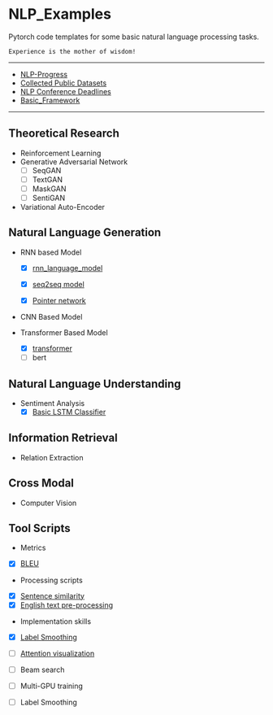 # NLP_Examples
Pytorch code templates for some basic natural language processing tasks.

    Experience is the mother of wisdom!

---

- [NLP-Progress](https://nlpprogress.com/)
- [Collected Public Datasets](./Data)
- [NLP Conference Deadlines](https://aideadlin.es/?sub=NLP,ML,CV,DM)
- [Basic_Framework](./Basic_framework)

---
## Theoretical Research

- Reinforcement Learning
- Generative Adversarial Network
    - [ ] SeqGAN
    - [ ] TextGAN
    - [ ] MaskGAN
    - [ ] SentiGAN
- Variational Auto-Encoder

## Natural Language Generation
- RNN based Model
    - [x] [rnn_language_model](./NLG/rnn_language_model)
    - [x] [seq2seq model](./NLG/seq2seq)
    - [x] [Pointer network](./NLG/PointerNet)
    
    
- CNN Based Model

- Transformer Based Model
    - [x] [transformer](./NLG/transformer)
    - [ ] bert
    
## Natural Language Understanding

- Sentiment Analysis
    - [x] [Basic LSTM Classifier](./NLU/SA/LSTM_Classifier.py)
    
## Information Retrieval
- Relation Extraction


## Cross Modal

- Computer Vision


## Tool Scripts
 - Metrics
  - [x] [BLEU](./Tools/bleu.py)
 - Processing scripts
  - [x] [Sentence similarity](./Tools/similarity.py)
  - [x] [English text pre-processing](./Tools/text_process.py)
 - Implementation skills
  - [x] [Label Smoothing](./Tools/label_smoothing.py)
  - [ ] [Attention visualization](./Tools/attention_visualization.py)
  - [ ] Beam search
  - [ ] Multi-GPU training 
  - [ ] Label Smoothing
 
 

 

  
  
  
  
 
  
